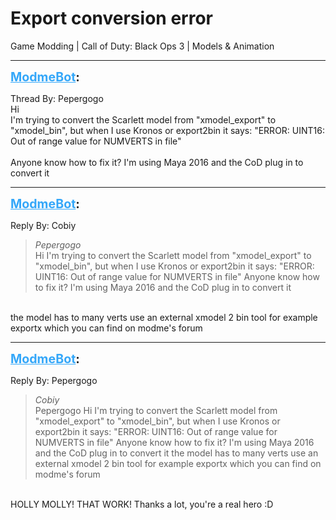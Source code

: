 # Export conversion error
Game Modding | Call of Duty: Black Ops 3 | Models & Animation

---
<strong style="font-size: 1.4em;"><span style="text-decoration: underline;text-decoration-color: #34a7f9;"><span style="color:#34a7f9;">ModmeBot</span></span>:</strong>

<p>Thread By: Pepergogo<br />Hi<br />I&#39;m trying to convert the Scarlett model from &quot;xmodel_export&quot; to &quot;xmodel_bin&quot;, but when I use Kronos or export2bin it says: &quot;ERROR: UINT16: Out of range value for NUMVERTS in file&quot;<br /> <br />Anyone know how to fix it? I&#39;m using Maya 2016 and the CoD plug in to convert it</p>

---
<strong style="font-size: 1.4em;"><span style="text-decoration: underline;text-decoration-color: #34a7f9;"><span style="color:#34a7f9;">ModmeBot</span></span>:</strong>

<p>Reply By: Cobiy<br /><blockquote><em>Pepergogo</em><br />Hi I&#39;m trying to convert the Scarlett model from &quot;xmodel_export&quot; to &quot;xmodel_bin&quot;, but when I use Kronos or export2bin it says: &quot;ERROR: UINT16: Out of range value for NUMVERTS in file&quot;   Anyone know how to fix it? I&#39;m using Maya 2016 and the CoD plug in to convert it</blockquote><br /> the model has to many verts use an external xmodel 2 bin tool for example exportx which you can find on modme&#39;s forum</p>

---
<strong style="font-size: 1.4em;"><span style="text-decoration: underline;text-decoration-color: #34a7f9;"><span style="color:#34a7f9;">ModmeBot</span></span>:</strong>

<p>Reply By: Pepergogo<br /><blockquote><em>Cobiy</em><br />Pepergogo Hi I&#39;m trying to convert the Scarlett model from &quot;xmodel_export&quot; to &quot;xmodel_bin&quot;, but when I use Kronos or export2bin it says: &quot;ERROR: UINT16: Out of range value for NUMVERTS in file&quot;   Anyone know how to fix it? I&#39;m using Maya 2016 and the CoD plug in to convert it  the model has to many verts use an external xmodel 2 bin tool for example exportx which you can find on modme&#39;s forum</blockquote><br /> HOLLY MOLLY! THAT WORK! Thanks a lot, you&#39;re a real hero :D</p>
